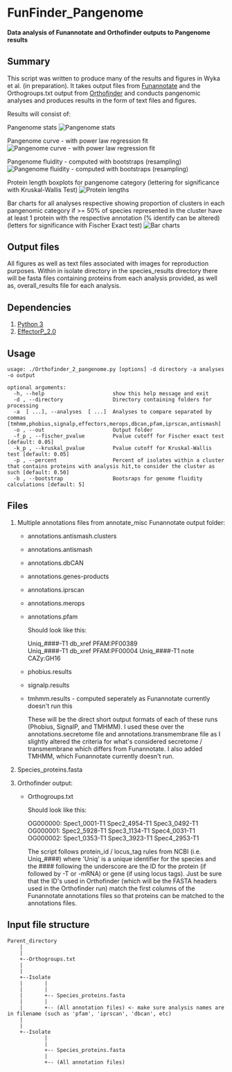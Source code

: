 # FunFinder_Pangenome
#### Data analysis of Funannotate and Orthofinder outputs to Pangenome results

## Summary

This script was written to produce many of the results and figures in Wyka et al. (in preparation). It takes output files from [Funannotate](https://github.com/nextgenusfs/funannotate) and the Orthogroups.txt output from [Orthofinder](https://github.com/davidemms/OrthoFinder) and conducts pangenomic analyses and produces results in the form of text files and figures.

Results will consist of:

Pangenome stats
![Pangenome stats](https://github.com/PlantDr430/images/blob/master/Pangenome_stats.png)

Pangenome curve - with power law regression fit
![Pangenome curve - with power law regression fit](https://github.com/PlantDr430/images/blob/master/Pangenome_curve.png)

Pangenome fluidity - computed with bootstraps (resampling)
![Pangenome fluidity - computed with bootstraps (resampling)](https://github.com/PlantDr430/images/blob/master/Pangenome_fluidity.png)

Protein length boxplots for pangenome category (lettering for significance with Kruskal-Wallis Test)
![Protein lengths](https://github.com/PlantDr430/images/blob/master/Protein_lengths.png)

Bar charts for all analyses respective showing proportion of clusters in each pangenomic category if >= 50% of species represented in the cluster have at least 1 protein with the respective annotation (% identify can be altered) (letters for significance with Fischer Exact test)
![Bar charts](https://github.com/PlantDr430/images/blob/master/secretome_pangenome_bar.png)

## Output files

All figures as well as text files associated with images for reproduction purposes. Within in isolate directory in the species_results directory there will be fasta files containing proteins from each analysis provided, as well as, overall_results file for each analysis. 

## Dependencies 

1. [Python 3](https://www.python.org/downloads/)
2. [EffectorP_2.0](http://effectorp.csiro.au/software.html)

## Usage

```
usage: ./Orthofinder_2_pangenome.py [options] -d directory -a analyses -o output

optional arguments:
  -h, --help                      show this help message and exit
  -d , --directory                Directory containing folders for processing
  -a  [ ...], --analyses  [ ...]  Analyses to compare separated by commas [tmhmm,phobius,signalp,effectors,merops,dbcan,pfam,iprscan,antismash]
  -o , --out                      Output folder
  -f_p , --fischer_pvalue         Pvalue cutoff for Fischer exact test [default: 0.05]
  -k_p , --kruskal_pvalue         Pvalue cutoff for Kruskal-Wallis test [default: 0.05]
  -p , --percent                  Percent of isolates within a cluster that contains proteins with analysis hit,to consider the cluster as such [default: 0.50]
  -b , --bootstrap                Bootsraps for genome fluidity calculations [default: 5]
```

## Files 

1. Multiple annotations files from annotate_misc Funannotate output folder:

      * annotations.antismash.clusters   
      * annotations.antismash    
      * annotations.dbCAN   
      * annotations.genes-products   
      * annotations.iprscan   
      * annotations.merops   
      * annotations.pfam   
      
          Should look like this:
          
          Uniq_####-T1  db_xref	PFAM:PF00389   
          Uniq_####-T1  db_xref	PFAM:PF00004
          Uniq_####-T1  note	CAZy:GH16
 
      * phobius.results   
      * signalp.results   
      * tmhmm.results - computed seperately as Funannotate currently doesn't run this   
      
          These will be the direct short output formats of each of these runs (Phobius, SignalP, and TMHMM). I used these over the annotations.secretome file and annotations.transmembrane file as I slightly altered the criteria for what's considered secretome / transmembrane which differs from Funannotate. I also added TMHMM, which Funannotate currently doesn't run.

2. Species_proteins.fasta 

3. Orthofinder output:

      * Orthogroups.txt
      
          Should look like this: 
      
          OG000000: Spec1_0001-T1 Spec2_4954-T1 Spec3_0492-T1   
          OG000001: Spec2_5928-T1 Spec3_1134-T1 Spec4_0031-T1   
          OG000002: Spec1_0353-T1 Spec3_3923-T1 Spec4_2953-T1   
          
          The script follows protein_id / locus_tag rules from NCBI (i.e. Uniq_####) where 'Uniq' is a unique identifier for the species and the #### following the underscore are the ID for the protein (if followed by -T or -mRNA) or gene (if using locus tags). Just be sure that the ID's used in Orthofinder (which will be the FASTA headers used in the Orthofinder run) match the first columns of the Funannotate annotations files so that proteins can be matched to the annotations files.

## Input file structure

```
Parent_directory
    |
    |
    +--Orthogroups.txt
    |
    |
    +--Isolate  
    |       |
    |       |
    |       +-- Species_proteins.fasta
    |       |
    |       +-- (All annotation files) <- make sure analysis names are in filename (such as 'pfam', 'iprscan', 'dbcan', etc)
    |
    |
    +--Isolate
            |
            |
            +-- Species_proteins.fasta
            |
            +-- (All annotation files)
```

